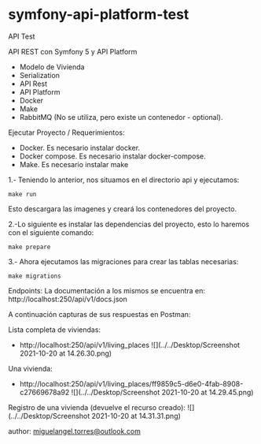 # symfony-api-platform-test
API Test

API REST con Symfony 5 y API Platform
- Modelo de Vivienda
- Serialization
- API Rest
- API Platform
- Docker
- Make
- RabbitMQ (No se utiliza, pero existe un contenedor - optional).

Ejecutar Proyecto
/ Requerimientos:
- Docker. Es necesario instalar docker.
- Docker compose. Es necesario instalar docker-compose.
- Make. Es necesario instalar make

1.- Teniendo lo anterior, nos situamos en el directorio api y ejecutamos:
```
make run
```
Esto descargara las imagenes y creará los contenedores del proyecto.

2.-Lo siguiente es instalar las dependencias del proyecto, esto lo haremos con el siguiente comando:
```
make prepare
```

3.- Ahora ejecutamos las migraciones para crear las tablas necesarias:
```
make migrations
```
Endpoints:
La documentación a los mismos se encuentra en:
http://localhost:250/api/v1/docs.json

A continuación capturas de sus respuestas en Postman:

Lista completa de viviendas:
- http://localhost:250/api/v1/living_places
![](../../Desktop/Screenshot 2021-10-20 at 14.26.30.png)

Una vivienda:
- http://localhost:250/api/v1/living_places/ff9859c5-d6e0-4fab-8908-c27669678a92
![](../../Desktop/Screenshot 2021-10-20 at 14.29.45.png)

Registro de una vivienda (devuelve el recurso creado):
![](../../Desktop/Screenshot 2021-10-20 at 14.31.31.png)

author: miguelangel.torres@outlook.com







